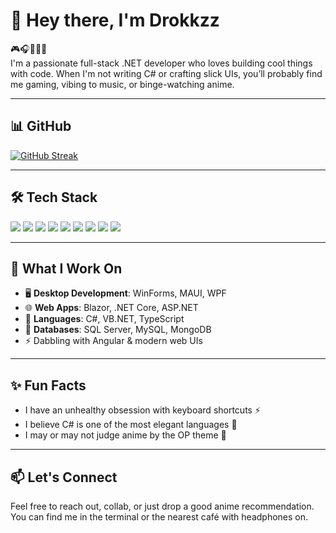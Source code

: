 




# 👋 Hey there, I'm Drokkzz

🎮🎧👨‍💻🍜  
I'm a passionate full-stack .NET developer who loves building cool things with code. When I'm not writing C# or crafting slick UIs, you’ll probably find me gaming, vibing to music, or binge-watching anime.

---

## 📊 GitHub 
[![GitHub Streak](https://streak-stats.demolab.com/?user=DenverCoder1)](https://git.io/streak-stats)


---

## 🛠️ Tech Stack

<p align="left">
  <img src="https://img.shields.io/badge/C%23-239120?style=for-the-badge&logo=c-sharp&logoColor=white"/>
  <img src="https://img.shields.io/badge/.NET-512BD4?style=for-the-badge&logo=dotnet&logoColor=white"/>
  <img src="https://img.shields.io/badge/Blazor-512BD4?style=for-the-badge&logo=blazor&logoColor=white"/>
  <img src="https://img.shields.io/badge/MAUI-512BD4?style=for-the-badge&logo=visualstudio&logoColor=white"/>
  <img src="https://img.shields.io/badge/TypeScript-3178C6?style=for-the-badge&logo=typescript&logoColor=white"/>
  <img src="https://img.shields.io/badge/Angular-DD0031?style=for-the-badge&logo=angular&logoColor=white"/>
  <img src="https://img.shields.io/badge/SQL_Server-CC2927?style=for-the-badge&logo=microsoftsqlserver&logoColor=white"/>
  <img src="https://img.shields.io/badge/MySQL-4479A1?style=for-the-badge&logo=mysql&logoColor=white"/>
  <img src="https://img.shields.io/badge/MongoDB-47A248?style=for-the-badge&logo=mongodb&logoColor=white"/>
</p>

---

## 🚀 What I Work On

- 🖥️ **Desktop Development**: WinForms, MAUI, WPF  
- 🌐 **Web Apps**: Blazor, .NET Core, ASP.NET  
- 💬 **Languages**: C#, VB.NET, TypeScript  
- 🧠 **Databases**: SQL Server, MySQL, MongoDB  
- ⚡ Dabbling with Angular & modern web UIs

---

## ✨ Fun Facts

- I have an unhealthy obsession with keyboard shortcuts ⚡  
- I believe C# is one of the most elegant languages 🧪  
- I may or may not judge anime by the OP theme 🎵

---

## 📫 Let's Connect

Feel free to reach out, collab, or just drop a good anime recommendation.  
You can find me in the terminal or the nearest café with headphones on.

